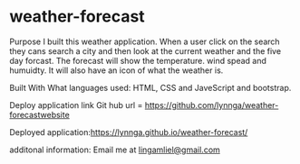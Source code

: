 # weather-forecast

Purpose
I built this weather application. When a user click on the search they cans search a city and then look at the current weather and the five day forcast. The forecast will show the temperature. wind spead and humuidty. It will also have an icon of  what the weather is. 

Built With
What languages used: HTML, CSS and JaveScript and bootstrap. 



Deploy application link
Git hub url = https://github.com/lynnga/weather-forecastwebsite 

Deployed application:https://lynnga.github.io/weather-forecast/

additonal information: Email me at lingamliel@gmail.com